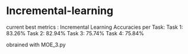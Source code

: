 # Incremental-learning

current best metrics :
Incremental Learning Accuracies per Task:
Task 1: 83.26%
Task 2: 82.94%
Task 3: 75.74%
Task 4: 75.84%

obrained with MOE_3.py


